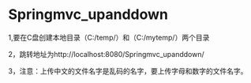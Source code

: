 # Springmvc_upanddown

1,要在C盘创建本地目录（C:/temp/）和（C:/mytemp/）两个目录

2，跳转地址为http://localhost:8080/Springmvc_upanddown/

3，注意：上传中文的文件名字是乱码的名字，要上传字母和数字的文件名字。
